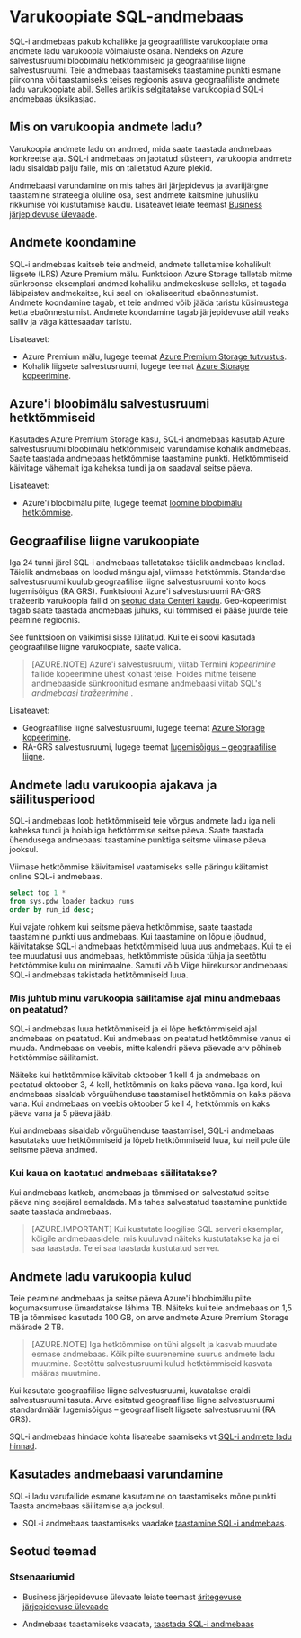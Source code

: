 <properties
   pageTitle="SQL-i andmebaas varukoopiate | Microsoft Azure'i"
   description="Teavet SQL-i andmebaas sisseehitatud andmebaasi varundamine, mis võimaldavad teil taastamine punkti või muu geograafilise piirkonna Azure SQL-i andmebaas taastada."
   services="sql-data-warehouse"
   documentationCenter=""
   authors="lakshmi1812"
   manager="barbkess"
   editor="monicar"/>

<tags
   ms.service="sql-data-warehouse"
   ms.devlang="NA"
   ms.topic="article"
   ms.tgt_pltfrm="NA"
   ms.workload="NA"
   ms.date="10/06/2016"
   ms.author="lakshmir;barbkess"/>

# <a name="sql-data-warehouse-backups"></a>Varukoopiate SQL-andmebaas

SQL-i andmebaas pakub kohalikke ja geograafiliste varukoopiate oma andmete ladu varukoopia võimaluste osana. Nendeks on Azure salvestusruumi bloobimälu hetktõmmiseid ja geograafilise liigne salvestusruumi. Teie andmebaas taastamiseks taastamine punkti esmane piirkonna või taastamiseks teises regioonis asuva geograafiliste andmete ladu varukoopiate abil. Selles artiklis selgitatakse varukoopiaid SQL-i andmebaas üksikasjad.

## <a name="what-is-a-data-warehouse-backup"></a>Mis on varukoopia andmete ladu?

Varukoopia andmete ladu on andmed, mida saate taastada andmebaas konkreetse aja.  SQL-i andmebaas on jaotatud süsteem, varukoopia andmete ladu sisaldab palju faile, mis on talletatud Azure plekid. 

Andmebaasi varundamine on mis tahes äri järjepidevus ja avariijärgne taastamine strateegia oluline osa, sest andmete kaitsmine juhusliku rikkumise või kustutamise kaudu. Lisateavet leiate teemast [Business järjepidevuse ülevaade](../sql-database/sql-database-business-continuity.md).

## <a name="data-redundancy"></a>Andmete koondamine

SQL-i andmebaas kaitseb teie andmeid, andmete talletamise kohalikult liigsete (LRS) Azure Premium mälu. Funktsioon Azure Storage talletab mitme sünkroonse eksemplari andmed kohaliku andmekeskuse selleks, et tagada läbipaistev andmekaitse, kui seal on lokaliseeritud ebaõnnestumist. Andmete koondamine tagab, et teie andmed võib jääda taristu küsimustega ketta ebaõnnestumist. Andmete koondamine tagab järjepidevuse abil veaks salliv ja väga kättesaadav taristu.

Lisateavet:

- Azure Premium mälu, lugege teemat [Azure Premium Storage tutvustus](../storage/storage-premium-storage.md).
- Kohalik liigsete salvestusruumi, lugege teemat [Azure Storage kopeerimine](../storage/storage-redundancy.md#locally-redundant-storage).


## <a name="azure-storage-blob-snapshots"></a>Azure'i bloobimälu salvestusruumi hetktõmmiseid

Kasutades Azure Premium Storage kasu, SQL-i andmebaas kasutab Azure salvestusruumi bloobimälu hetktõmmiseid varundamise kohalik andmebaas. Saate taastada andmebaas hetktõmmise taastamine punkti. Hetktõmmiseid käivitage vähemalt iga kaheksa tundi ja on saadaval seitse päeva.  

Lisateavet:

- Azure'i bloobimälu pilte, lugege teemat [loomine bloobimälu hetktõmmise](../storage/storage-blob-snapshots.md).


## <a name="geo-redundant-backups"></a>Geograafilise liigne varukoopiate

Iga 24 tunni järel SQL-i andmebaas talletatakse täielik andmebaas kindlad. Täielik andmebaas on loodud mängu ajal, viimase hetktõmmis. Standardse salvestusruumi kuulub geograafilise liigne salvestusruumi konto koos lugemisõigus (RA GRS). Funktsiooni Azure'i salvestusruumi RA-GRS tiražeerib varukoopia failid on [seotud data Centeri kaudu](../best-practices-availability-paired-regions.md). Geo-kopeerimist tagab saate taastada andmebaas juhuks, kui tõmmised ei pääse juurde teie peamine regioonis. 

See funktsioon on vaikimisi sisse lülitatud. Kui te ei soovi kasutada geograafilise liigne varukoopiate, saate valida. 

>[AZURE.NOTE] Azure'i salvestusruumi, viitab Termini *kopeerimine* failide kopeerimine ühest kohast teise. Hoides mitme teisene andmebaaside sünkroonitud esmane andmebaasi viitab SQL's *andmebaasi tiražeerimine* . 

Lisateavet:
- Geograafilise liigne salvestusruumi, lugege teemat [Azure Storage kopeerimine](../storage/storage-redundancy.md).
- RA-GRS salvestusruumi, lugege teemat [lugemisõigus – geograafilise liigne](../storage/storage-redundancy.md#read-access-geo-redundant-storage).

## <a name="data-warehouse-backup-schedule-and-retention-period"></a>Andmete ladu varukoopia ajakava ja säilitusperiood

SQL-i andmebaas loob hetktõmmiseid teie võrgus andmete ladu iga neli kaheksa tundi ja hoiab iga hetktõmmise seitse päeva. Saate taastada ühendusega andmebaasi taastamine punktiga seitsme viimase päeva jooksul. 

Viimase hetktõmmise käivitamisel vaatamiseks selle päringu käitamist online SQL-i andmebaas. 

```sql
select top 1 *
from sys.pdw_loader_backup_runs 
order by run_id desc;
```

Kui vajate rohkem kui seitsme päeva hetktõmmise, saate taastada taastamine punkti uus andmebaas. Kui taastamine on lõpule jõudnud, käivitatakse SQL-i andmebaas hetktõmmiseid luua uus andmebaas. Kui te ei tee muudatusi uus andmebaas, hetktõmmiste püsida tühja ja seetõttu hetktõmmise kulu on minimaalne. Samuti võib Viige hiirekursor andmebaasi SQL-i andmebaas takistada hetktõmmiseid luua.


### <a name="what-happens-to-my-backup-retention-while-my-data-warehouse-is-paused"></a>Mis juhtub minu varukoopia säilitamise ajal minu andmebaas on peatatud?

SQL-i andmebaas luua hetktõmmiseid ja ei lõpe hetktõmmiseid ajal andmebaas on peatatud. Kui andmebaas on peatatud hetktõmmise vanus ei muuda. Andmebaas on veebis, mitte kalendri päeva päevade arv põhineb hetktõmmise säilitamist.

Näiteks kui hetktõmmise käivitab oktoober 1 kell 4 ja andmebaas on peatatud oktoober 3, 4 kell, hetktõmmis on kaks päeva vana. Iga kord, kui andmebaas sisaldab võrguühenduse taastamisel hetktõmmis on kaks päeva vana. Kui andmebaas on veebis oktoober 5 kell 4, hetktõmmis on kaks päeva vana ja 5 päeva jääb.

Kui andmebaas sisaldab võrguühenduse taastamisel, SQL-i andmebaas kasutataks uue hetktõmmiseid ja lõpeb hetktõmmiseid luua, kui neil pole üle seitsme päeva andmed.

### <a name="how-long-is-the-retention-period-for-a-dropped-data-warehouse"></a>Kui kaua on kaotatud andmebaas säilitatakse?
Kui andmebaas katkeb, andmebaas ja tõmmised on salvestatud seitse päeva ning seejärel eemaldada. Mis tahes salvestatud taastamine punktide saate taastada andmebaas.

> [AZURE.IMPORTANT] Kui kustutate loogilise SQL serveri eksemplar, kõigile andmebaasidele, mis kuuluvad näiteks kustutatakse ka ja ei saa taastada. Te ei saa taastada kustutatud server.

## <a name="data-warehouse-backup-costs"></a>Andmete ladu varukoopia kulud

Teie peamine andmebaas ja seitse päeva Azure'i bloobimälu pilte kogumaksumuse ümardatakse lähima TB. Näiteks kui teie andmebaas on 1,5 TB ja tõmmised kasutada 100 GB, on arve andmete Azure Premium Storage määrade 2 TB. 

>[AZURE.NOTE] Iga hetktõmmise on tühi algselt ja kasvab muudate esmase andmebaas. Kõik pilte suurenemine suurus andmete ladu muutmine. Seetõttu salvestusruumi kulud hetktõmmiseid kasvata määras muutmine.

Kui kasutate geograafilise liigne salvestusruumi, kuvatakse eraldi salvestusruumi tasuta. Arve esitatud geograafilise liigne salvestusruumi standardmäär lugemisõigus – geograafiliselt liigsete salvestusruumi (RA GRS).

SQL-i andmebaas hindade kohta lisateabe saamiseks vt [SQL-i andmete ladu hinnad](https://azure.microsoft.com/pricing/details/sql-data-warehouse/).

## <a name="using-database-backups"></a>Kasutades andmebaasi varundamine

SQL-i ladu varufailide esmane kasutamine on taastamiseks mõne punkti Taasta andmebaas säilitamise aja jooksul.  

- SQL-i andmebaas taastamiseks vaadake [taastamine SQL-i andmebaas](sql-data-warehouse-restore-database-overview.md).


## <a name="related-topics"></a>Seotud teemad

### <a name="scenarios"></a>Stsenaariumid

- Business järjepidevuse ülevaate leiate teemast [äritegevuse järjepidevuse ülevaade](../sql-database/sql-database-business-continuity.md)


<!-- ### Tasks -->

- Andmebaas taastamiseks vaadata, [taastada SQL-i andmebaas](sql-data-warehouse-restore-database-overview.md)

<!-- ### Tutorials -->

